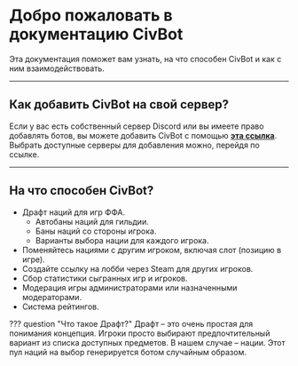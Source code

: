 # Добро пожаловать в документацию CivBot

Эта документация поможет вам узнать, на что способен CivBot и как с ним взаимодействовать.

---

## Как добавить CivBot на свой сервер?

Если у вас есть собственный сервер Discord или вы имеете право добавлять ботов, вы можете добавить CivBot с помощью
**[эта ссылка](https://discord.com/api/oauth2/authorize?client_id=1009788964460310558&permissions=17998061366336&scope=bot+applications.commands)**.
<br />Выбрать доступные серверы для добавления можно, перейдя по ссылке.

---

## На что способен CivBot?

- Драфт наций для игр ФФА.
    - Автобаны наций для гильдии.
    - Баны наций со стороны игрока.
    - Варианты выбора нации для каждого игрока.
- Поменяйтесь нациями с другим игроком, включая слот (позицию в игре).
- Создайте ссылку на лобби через Steam для других игроков.
- Сбор статистики сыгранных игр и игроков.
- Модерация игры администраторами или назначенными модераторами.
- Система рейтингов.

??? question "Что такое Драфт?"
    Драфт – это очень простая для понимания концепция. Игроки просто выбирают предпочтительный вариант из списка доступных предметов. В нашем случае – нации. Этот пул наций на выбор генерируется ботом случайным образом.